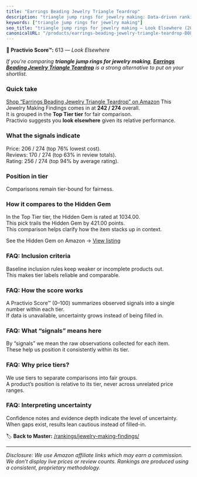 ```yaml
---
title: "Earrings Beading Jewelry Triangle Teardrop"
description: "triangle jump rings for jewelry making: Data-driven ranking using the Practivio Score™. Positioned by quality, value, demand, findability, momentum."
keywords: ["triangle jump rings for jewelry making"]
seo_title: "triangle jump rings for jewelry making — Look Elsewhere (2025)"
canonicalURL: "/products/earrings-beading-jewelry-triangle-teardrop-B08M3MV9XH/"
---
```


**🚫 Practivio Score™:** 613 — _Look Elsewhere_


*If you're comparing **triangle jump rings for jewelry making**, **[Earrings Beading Jewelry Triangle Teardrop](https://www.amazon.com/dp/B08M3MV9XH?tag=practivio-20)** is a strong alternative to put on your shortlist.*
### Quick take
[Shop “Earrings Beading Jewelry Triangle Teardrop” on Amazon](https://www.amazon.com/dp/B08M3MV9XH?tag=practivio-20)
This Jewelry Making Findings comes in at **242 / 274** overall.  
It is grouped in the **Top Tier tier** for fair comparison.  
Practivio suggests you **look elsewhere** given its relative performance.

### What the signals indicate
Price: 206 / 274 (top 76% lowest cost).  
Reviews: 170 / 274 (top 63% in review totals).  
Rating: 256 / 274 (top 94% by average rating).  

### Position in tier
Comparisons remain tier-bound for fairness.

### How it compares to the Hidden Gem
In the Top Tier tier, the Hidden Gem is rated at 1034.00.  
This pick trails the Hidden Gem by 421.00 points.  
This comparison helps clarify how the item stacks up in context.  

See the Hidden Gem on Amazon → [View listing](https://www.amazon.com/dp/B00BOZ79UO?tag=practivio-20)

### FAQ: Inclusion criteria
Baseline inclusion rules keep weaker or incomplete products out.  
This makes tier labels reliable and comparable.

### FAQ: How the score works
A Practivio Score™ (0–100) summarizes observed signals into a single number within each tier.  
If data is unavailable, uncertainty grows instead of being filled in.

### FAQ: What “signals” means here
By “signals” we mean the raw observations collected for each item.  
These help us position it consistently within its tier.

### FAQ: Why price tiers?
We use tiers to separate comparisons into fair groups.  
A product’s position is relative to its tier, never across unrelated price ranges.

### FAQ: Interpreting uncertainty
Confidence notes and evidence depth indicate the level of uncertainty.  
When gaps exist, results lean cautious instead of filled-in.


🏷️ **Back to Master:** [/rankings/jewelry-making-findings/](/rankings/jewelry-making-findings/)

---
_Disclosure: We use Amazon affiliate links which may earn a commission. We don’t display live prices or review counts. Rankings are produced using a consistent, proprietary methodology._
